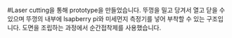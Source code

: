 <div>
<img scr="https://github.com/YunsangJeong/ICT-/blob/master/KakaoTalk_20190531_133103974.jpg?raw=true">
<img scr="https://github.com/YunsangJeong/ICT-/blob/master/KakaoTalk_20190531_132844675.jpg?raw=true">
</div>


#Laser cutting을 통해 prototype을 만들었습니다. 뚜껑을 밀고 당겨서 열고 닫을 수 있으며 뚜껑의 내부에 lsapberry pi와 미세먼지 측정기를 넣어 부착할 수 있는 구조입니다. 도면을 조립하는 과정에서 순간접착제를 사용했습니다.
